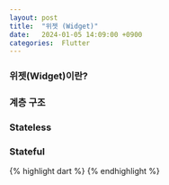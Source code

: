 ```yaml
---
layout: post
title:  "위젯 (Widget)"
date:   2024-01-05 14:09:00 +0900
categories:  Flutter
---
```


### 위젯(Widget)이란?
### 계층 구조
### Stateless
### Stateful

{% highlight dart %}
{% endhighlight %}